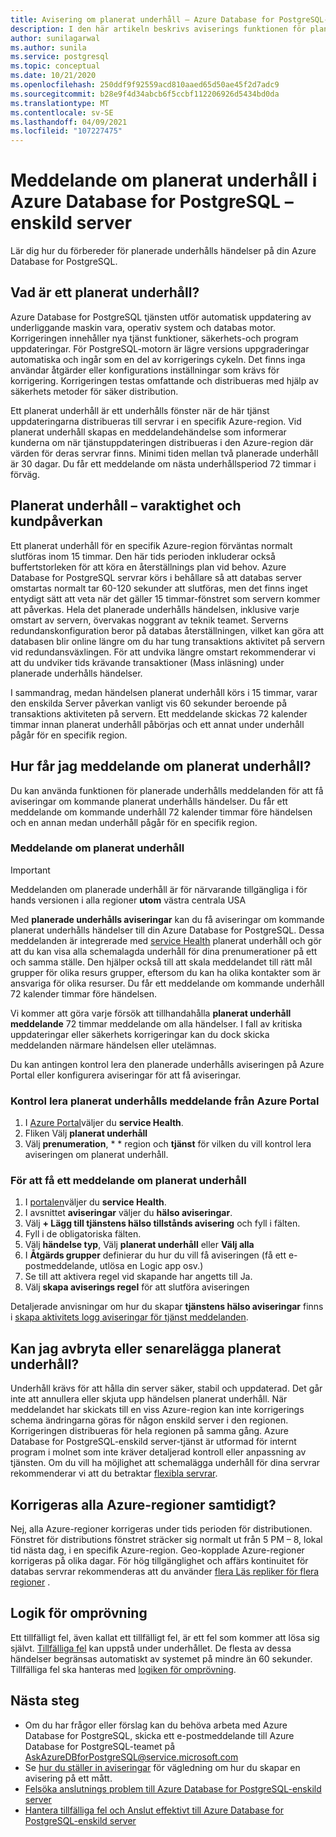 ```yaml
---
title: Avisering om planerat underhåll – Azure Database for PostgreSQL-enskild server
description: I den här artikeln beskrivs aviserings funktionen för planerat underhåll i Azure Database for PostgreSQL-enskild server
author: sunilagarwal
ms.author: sunila
ms.service: postgresql
ms.topic: conceptual
ms.date: 10/21/2020
ms.openlocfilehash: 250ddf9f92559acd810aaed65d50ae45f2d7adc9
ms.sourcegitcommit: b28e9f4d34abcb6f5ccbf112206926d5434bd0da
ms.translationtype: MT
ms.contentlocale: sv-SE
ms.lasthandoff: 04/09/2021
ms.locfileid: "107227475"
---
```

# <a name="planned-maintenance-notification-in-azure-database-for-postgresql---single-server"></a>Meddelande om planerat underhåll i Azure Database for PostgreSQL – enskild server

Lär dig hur du förbereder för planerade underhålls händelser på din Azure Database for PostgreSQL.

## <a name="what-is-a-planned-maintenance"></a>Vad är ett planerat underhåll?

Azure Database for PostgreSQL tjänsten utför automatisk uppdatering av underliggande maskin vara, operativ system och databas motor. Korrigeringen innehåller nya tjänst funktioner, säkerhets-och program uppdateringar. För PostgreSQL-motorn är lägre versions uppgraderingar automatiska och ingår som en del av korrigerings cykeln. Det finns inga användar åtgärder eller konfigurations inställningar som krävs för korrigering. Korrigeringen testas omfattande och distribueras med hjälp av säkerhets metoder för säker distribution.

Ett planerat underhåll är ett underhålls fönster när de här tjänst uppdateringarna distribueras till servrar i en specifik Azure-region. Vid planerat underhåll skapas en meddelandehändelse som informerar kunderna om när tjänstuppdateringen distribueras i den Azure-region där värden för deras servrar finns. Minimi tiden mellan två planerade underhåll är 30 dagar. Du får ett meddelande om nästa underhållsperiod 72 timmar i förväg.

## <a name="planned-maintenance---duration-and-customer-impact"></a>Planerat underhåll – varaktighet och kundpåverkan

Ett planerat underhåll för en specifik Azure-region förväntas normalt slutföras inom 15 timmar. Den här tids perioden inkluderar också buffertstorleken för att köra en återställnings plan vid behov. Azure Database for PostgreSQL servrar körs i behållare så att databas server omstartas normalt tar 60-120 sekunder att slutföras, men det finns inget entydigt sätt att veta när det gäller 15 timmar-fönstret som servern kommer att påverkas. Hela det planerade underhålls händelsen, inklusive varje omstart av servern, övervakas noggrant av teknik teamet. Serverns redundanskonfiguration beror på databas återställningen, vilket kan göra att databasen blir online längre om du har tung transaktions aktivitet på servern vid redundansväxlingen. För att undvika längre omstart rekommenderar vi att du undviker tids krävande transaktioner (Mass inläsning) under planerade underhålls händelser.

I sammandrag, medan händelsen planerat underhåll körs i 15 timmar, varar den enskilda Server påverkan vanligt vis 60 sekunder beroende på transaktions aktiviteten på servern. Ett meddelande skickas 72 kalender timmar innan planerat underhåll påbörjas och ett annat under underhåll pågår för en specifik region.

## <a name="how-can-i-get-notified-of-planned-maintenance"></a>Hur får jag meddelande om planerat underhåll?

Du kan använda funktionen för planerade underhålls meddelanden för att få aviseringar om kommande planerat underhålls händelser. Du får ett meddelande om kommande underhåll 72 kalender timmar före händelsen och en annan medan underhåll pågår för en specifik region.

### <a name="planned-maintenance-notification"></a>Meddelande om planerat underhåll

> [!IMPORTANT]
> Meddelanden om planerade underhåll är för närvarande tillgängliga i för hands versionen i alla regioner **utom** västra centrala USA

Med **planerade underhålls aviseringar** kan du få aviseringar om kommande planerat underhålls händelser till din Azure Database for PostgreSQL. Dessa meddelanden är integrerade med [service Health](../service-health/overview.md) planerat underhåll och gör att du kan visa alla schemalagda underhåll för dina prenumerationer på ett och samma ställe. Den hjälper också till att skala meddelandet till rätt mål grupper för olika resurs grupper, eftersom du kan ha olika kontakter som är ansvariga för olika resurser. Du får ett meddelande om kommande underhåll 72 kalender timmar före händelsen.

Vi kommer att göra varje försök att tillhandahålla **planerat underhåll meddelande** 72 timmar meddelande om alla händelser. I fall av kritiska uppdateringar eller säkerhets korrigeringar kan du dock skicka meddelanden närmare händelsen eller utelämnas.

Du kan antingen kontrol lera den planerade underhålls aviseringen på Azure Portal eller konfigurera aviseringar för att få aviseringar. 

### <a name="check-planned-maintenance-notification-from-azure-portal"></a>Kontrol lera planerat underhålls meddelande från Azure Portal

1. I [Azure Portal](https://portal.azure.com)väljer du **service Health**.
2. Fliken Välj **planerat underhåll**
3. Välj **prenumeration**, * * region och **tjänst** för vilken du vill kontrol lera aviseringen om planerat underhåll. 
   
### <a name="to-receive-planned-maintenance-notification"></a>För att få ett meddelande om planerat underhåll

1. I [portalen](https://portal.azure.com)väljer du **service Health**.
2. I avsnittet **aviseringar** väljer du **hälso aviseringar**.
3. Välj **+ Lägg till tjänstens hälso tillstånds avisering** och fyll i fälten.
4. Fyll i de obligatoriska fälten. 
5. Välj **händelse typ**, Välj **planerat underhåll** eller **Välj alla**
6. I **Åtgärds grupper** definierar du hur du vill få aviseringen (få ett e-postmeddelande, utlösa en Logic app osv.)  
7. Se till att aktivera regel vid skapande har angetts till Ja.
8. Välj **skapa aviserings regel** för att slutföra aviseringen

Detaljerade anvisningar om hur du skapar **tjänstens hälso aviseringar** finns i [skapa aktivitets logg aviseringar för tjänst meddelanden](../service-health/alerts-activity-log-service-notifications-portal.md).

## <a name="can-i-cancel-or-postpone-planned-maintenance"></a>Kan jag avbryta eller senarelägga planerat underhåll?

Underhåll krävs för att hålla din server säker, stabil och uppdaterad. Det går inte att annullera eller skjuta upp händelsen planerat underhåll. När meddelandet har skickats till en viss Azure-region kan inte korrigerings schema ändringarna göras för någon enskild server i den regionen. Korrigeringen distribueras för hela regionen på samma gång. Azure Database for PostgreSQL-enskild server-tjänst är utformad för internt program i molnet som inte kräver detaljerad kontroll eller anpassning av tjänsten. Om du vill ha möjlighet att schemalägga underhåll för dina servrar rekommenderar vi att du betraktar [flexibla servrar](./flexible-server/overview.md).

## <a name="are-all-the-azure-regions-patched-at-the-same-time"></a>Korrigeras alla Azure-regioner samtidigt?

Nej, alla Azure-regioner korrigeras under tids perioden för distributionen. Fönstret för distributions fönstret sträcker sig normalt ut från 5 PM – 8, lokal tid nästa dag, i en specifik Azure-region. Geo-kopplade Azure-regioner korrigeras på olika dagar. För hög tillgänglighet och affärs kontinuitet för databas servrar rekommenderas att du använder [flera Läs repliker för flera regioner](./concepts-read-replicas.md#cross-region-replication) .

## <a name="retry-logic"></a>Logik för omprövning

Ett tillfälligt fel, även kallat ett tillfälligt fel, är ett fel som kommer att lösa sig självt. [Tillfälliga fel](./concepts-connectivity.md#transient-errors) kan uppstå under underhållet. De flesta av dessa händelser begränsas automatiskt av systemet på mindre än 60 sekunder. Tillfälliga fel ska hanteras med [logiken för omprövning](./concepts-connectivity.md#handling-transient-errors).


## <a name="next-steps"></a>Nästa steg

- Om du har frågor eller förslag kan du behöva arbeta med Azure Database for PostgreSQL, skicka ett e-postmeddelande till Azure Database for PostgreSQL-teamet på AskAzureDBforPostgreSQL@service.microsoft.com
- Se [hur du ställer in aviseringar](howto-alert-on-metric.md) för vägledning om hur du skapar en avisering på ett mått.
- [Felsöka anslutnings problem till Azure Database for PostgreSQL-enskild server](howto-troubleshoot-common-connection-issues.md)
- [Hantera tillfälliga fel och Anslut effektivt till Azure Database for PostgreSQL-enskild server](concepts-connectivity.md)

